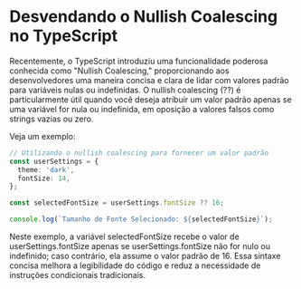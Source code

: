 # Desvendando o Nullish Coalescing no TypeScript

Recentemente, o TypeScript introduziu uma funcionalidade poderosa conhecida como "Nullish Coalescing," proporcionando aos desenvolvedores uma maneira concisa e clara de lidar com valores padrão para variáveis nulas ou indefinidas. O nullish coalescing (??) é particularmente útil quando você deseja atribuir um valor padrão apenas se uma variável for nula ou indefinida, em oposição a valores falsos como strings vazias ou zero.

Veja um exemplo:

```typescript
// Utilizando o nullish coalescing para fornecer um valor padrão
const userSettings = {
  theme: 'dark',
  fontSize: 14,
};

const selectedFontSize = userSettings.fontSize ?? 16;

console.log(`Tamanho de Fonte Selecionado: ${selectedFontSize}`);

```

Neste exemplo, a variável selectedFontSize recebe o valor de userSettings.fontSize apenas se userSettings.fontSize não for nulo ou indefinido; caso contrário, ela assume o valor padrão de 16. Essa sintaxe concisa melhora a legibilidade do código e reduz a necessidade de instruções condicionais tradicionais.